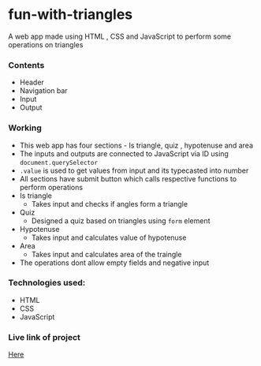 # fun-with-triangles
A web app made using HTML , CSS and JavaScript to perform some operations on triangles
### Contents
* Header
* Navigation bar
* Input 
* Output
### Working
* This web app has four sections - Is triangle, quiz , hypotenuse and area
* The inputs and outputs are connected to JavaScript via ID using `document.querySelector`
* `.value` is used to get values from input and its typecasted into number
* All sections have submit button which calls respective functions to perform operations
* Is triangle
  - Takes input and checks if angles form a triangle
* Quiz
  - Designed a quiz based on triangles using `form` element
* Hypotenuse
  - Takes input and calculates value of hypotenuse
* Area
  - Takes input and calculates area of the traingle
* The operations dont allow empty fields and negative input
 ### Technologies used:
* HTML
* CSS
* JavaScript
### Live link of project 
[Here](https://funn-with-trianglles.netlify.app/index.html)
